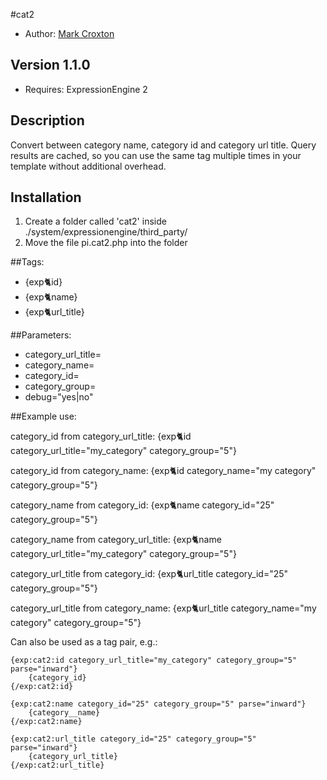 #cat2

* Author: [Mark Croxton](http://hallmark-design.co.uk/)

## Version 1.1.0

* Requires: ExpressionEngine 2

## Description

Convert between category name, category id and category url title.
Query results are cached, so you can use the same tag multiple times 
in your template without additional overhead. 

## Installation

1. Create a folder called 'cat2' inside ./system/expressionengine/third_party/
2. Move the file pi.cat2.php into the folder

##Tags:
* {exp:cat2:id}
* {exp:cat2:name}
* {exp:cat2:url_title}

##Parameters:
* category_url_title=
* category_name=
* category_id=
* category_group=
* debug="yes|no"

##Example use:

category_id from category_url_title:
	{exp:cat2:id category_url_title="my_category" category_group="5"}

category_id from category_name:
	{exp:cat2:id category_name="my category" category_group="5"}

category_name from category_id:
	{exp:cat2:name category_id="25" category_group="5"}

category_name from category_url_title:
	{exp:cat2:name category_url_title="my_category" category_group="5"}

category_url_title from category_id:
	{exp:cat2:url_title category_id="25" category_group="5"}

category_url_title from category_name:
	{exp:cat2:url_title category_name="my category" category_group="5"}

Can also be used as a tag pair, e.g.:

	{exp:cat2:id category_url_title="my_category" category_group="5" parse="inward"}
		{category_id}
	{/exp:cat2:id}

	{exp:cat2:name category_id="25" category_group="5" parse="inward"}
		{category__name}
	{/exp:cat2:name}

	{exp:cat2:url_title category_id="25" category_group="5" parse="inward"}
		{category_url_title}
	{/exp:cat2:url_title}